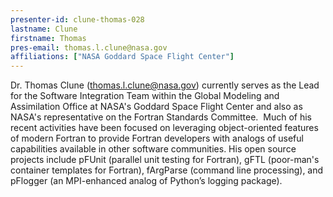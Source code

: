```yaml
---
presenter-id: clune-thomas-028
lastname: Clune
firstname: Thomas
pres-email: thomas.l.clune@nasa.gov
affiliations: ["NASA Goddard Space Flight Center"]
---
```

Dr. Thomas Clune (<thomas.l.clune@nasa.gov>) currently serves as the
Lead for the Software Integration Team within the Global Modeling and
Assimilation Office at NASA's Goddard Space Flight Center and also as
NASA's representative on the Fortran Standards Committee.  Much of his
recent activities have been focused on leveraging object-oriented
features of modern Fortran to provide Fortran developers with analogs
of useful capabilities available in other software communities.  His
open source projects include pFUnit (parallel unit testing for
Fortran), gFTL (poor-man's container templates for Fortran), fArgParse
(command line processing), and pFlogger (an MPI-enhanced analog of
Python’s logging package).
